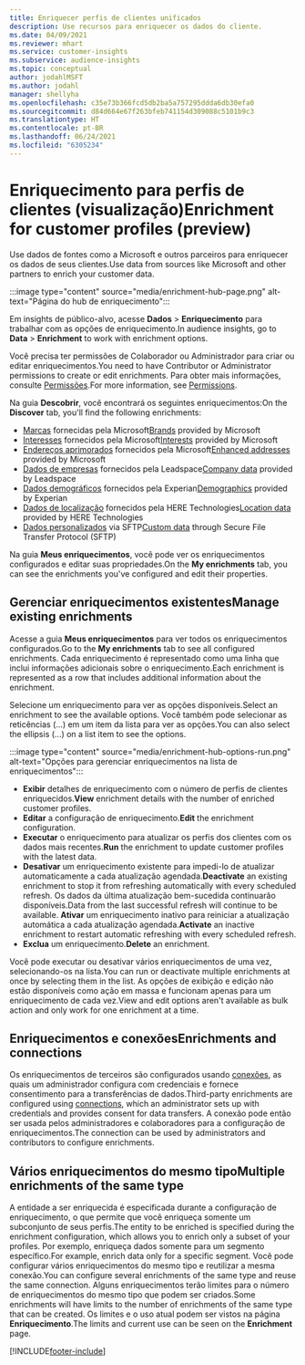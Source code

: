 ```yaml
---
title: Enriquecer perfis de clientes unificados
description: Use recursos para enriquecer os dados do cliente.
ms.date: 04/09/2021
ms.reviewer: mhart
ms.service: customer-insights
ms.subservice: audience-insights
ms.topic: conceptual
author: jodahlMSFT
ms.author: jodahl
manager: shellyha
ms.openlocfilehash: c35e73b366fcd5db2ba5a757295ddda6db30efa0
ms.sourcegitcommit: d84d664e67f263bfeb741154d309088c5101b9c3
ms.translationtype: HT
ms.contentlocale: pt-BR
ms.lasthandoff: 06/24/2021
ms.locfileid: "6305234"
---
```

# <a name="enrichment-for-customer-profiles-preview"></a><span data-ttu-id="fb598-103">Enriquecimento para perfis de clientes (visualização)</span><span class="sxs-lookup"><span data-stu-id="fb598-103">Enrichment for customer profiles (preview)</span></span>

<span data-ttu-id="fb598-104">Use dados de fontes como a Microsoft e outros parceiros para enriquecer os dados de seus clientes.</span><span class="sxs-lookup"><span data-stu-id="fb598-104">Use data from sources like Microsoft and other partners to enrich your customer data.</span></span>

:::image type="content" source="media/enrichment-hub-page.png" alt-text="Página do hub de enriquecimento":::

<span data-ttu-id="fb598-106">Em insights de público-alvo, acesse **Dados** > **Enriquecimento** para trabalhar com as opções de enriquecimento.</span><span class="sxs-lookup"><span data-stu-id="fb598-106">In audience insights, go to **Data** > **Enrichment** to work with enrichment options.</span></span>  

<span data-ttu-id="fb598-107">Você precisa ter permissões de Colaborador ou Administrador para criar ou editar enriquecimentos.</span><span class="sxs-lookup"><span data-stu-id="fb598-107">You need to have Contributor or Administrator permissions to create or edit enrichments.</span></span> <span data-ttu-id="fb598-108">Para obter mais informações, consulte [Permissões](permissions.md).</span><span class="sxs-lookup"><span data-stu-id="fb598-108">For more information, see [Permissions](permissions.md).</span></span>

<span data-ttu-id="fb598-109">Na guia **Descobrir**, você encontrará os seguintes enriquecimentos:</span><span class="sxs-lookup"><span data-stu-id="fb598-109">On the **Discover** tab, you'll find the following enrichments:</span></span>

- <span data-ttu-id="fb598-110">[Marcas](enrichment-microsoft.md) fornecidas pela Microsoft</span><span class="sxs-lookup"><span data-stu-id="fb598-110">[Brands](enrichment-microsoft.md) provided by Microsoft</span></span>
- <span data-ttu-id="fb598-111">[Interesses](enrichment-microsoft.md) fornecidos pela Microsoft</span><span class="sxs-lookup"><span data-stu-id="fb598-111">[Interests](enrichment-microsoft.md) provided by Microsoft</span></span>
- <span data-ttu-id="fb598-112">[Endereços aprimorados](enrichment-enhanced-addresses.md) fornecidos pela Microsoft</span><span class="sxs-lookup"><span data-stu-id="fb598-112">[Enhanced addresses](enrichment-enhanced-addresses.md) provided by Microsoft</span></span>
- <span data-ttu-id="fb598-113">[Dados de empresas](enrichment-leadspace.md) fornecidos pela Leadspace</span><span class="sxs-lookup"><span data-stu-id="fb598-113">[Company data](enrichment-leadspace.md) provided by Leadspace</span></span>
- <span data-ttu-id="fb598-114">[Dados demográficos](enrichment-experian.md) fornecidos pela Experian</span><span class="sxs-lookup"><span data-stu-id="fb598-114">[Demographics](enrichment-experian.md) provided by Experian</span></span>
- <span data-ttu-id="fb598-115">[Dados de localização](enrichment-here.md) fornecidos pela HERE Technologies</span><span class="sxs-lookup"><span data-stu-id="fb598-115">[Location data](enrichment-here.md) provided by HERE Technologies</span></span>
- <span data-ttu-id="fb598-116">[Dados personalizados](enrichment-SFTP-custom-import.md) via SFTP</span><span class="sxs-lookup"><span data-stu-id="fb598-116">[Custom data](enrichment-SFTP-custom-import.md) through Secure File Transfer Protocol (SFTP)</span></span>

<span data-ttu-id="fb598-117">Na guia **Meus enriquecimentos**, você pode ver os enriquecimentos configurados e editar suas propriedades.</span><span class="sxs-lookup"><span data-stu-id="fb598-117">On the **My enrichments** tab, you can see the enrichments you've configured and edit their properties.</span></span>

## <a name="manage-existing-enrichments"></a><span data-ttu-id="fb598-118">Gerenciar enriquecimentos existentes</span><span class="sxs-lookup"><span data-stu-id="fb598-118">Manage existing enrichments</span></span>

<span data-ttu-id="fb598-119">Acesse a guia **Meus enriquecimentos** para ver todos os enriquecimentos configurados.</span><span class="sxs-lookup"><span data-stu-id="fb598-119">Go to the **My enrichments** tab to see all configured enrichments.</span></span> <span data-ttu-id="fb598-120">Cada enriquecimento é representado como uma linha que inclui informações adicionais sobre o enriquecimento.</span><span class="sxs-lookup"><span data-stu-id="fb598-120">Each enrichment is represented as a row that includes additional information about the enrichment.</span></span>

<span data-ttu-id="fb598-121">Selecione um enriquecimento para ver as opções disponíveis.</span><span class="sxs-lookup"><span data-stu-id="fb598-121">Select an enrichment to see the available options.</span></span> <span data-ttu-id="fb598-122">Você também pode selecionar as reticências (...) em um item da lista para ver as opções.</span><span class="sxs-lookup"><span data-stu-id="fb598-122">You can also select the ellipsis (...) on a list item to see the options.</span></span>

:::image type="content" source="media/enrichment-hub-options-run.png" alt-text="Opções para gerenciar enriquecimentos na lista de enriquecimentos":::

- <span data-ttu-id="fb598-124">**Exibir** detalhes de enriquecimento com o número de perfis de clientes enriquecidos.</span><span class="sxs-lookup"><span data-stu-id="fb598-124">**View** enrichment details with the number of enriched customer profiles.</span></span>
- <span data-ttu-id="fb598-125">**Editar** a configuração de enriquecimento.</span><span class="sxs-lookup"><span data-stu-id="fb598-125">**Edit** the enrichment configuration.</span></span>
- <span data-ttu-id="fb598-126">**Executar** o enriquecimento para atualizar os perfis dos clientes com os dados mais recentes.</span><span class="sxs-lookup"><span data-stu-id="fb598-126">**Run** the enrichment to update customer profiles with the latest data.</span></span>
- <span data-ttu-id="fb598-127">**Desativar** um enriquecimento existente para impedi-lo de atualizar automaticamente a cada atualização agendada.</span><span class="sxs-lookup"><span data-stu-id="fb598-127">**Deactivate** an existing enrichment to stop it from refreshing automatically with every scheduled refresh.</span></span> <span data-ttu-id="fb598-128">Os dados da última atualização bem-sucedida continuarão disponíveis.</span><span class="sxs-lookup"><span data-stu-id="fb598-128">Data from the last successful refresh will continue to be available.</span></span> <span data-ttu-id="fb598-129">**Ativar** um enriquecimento inativo para reiniciar a atualização automática a cada atualização agendada.</span><span class="sxs-lookup"><span data-stu-id="fb598-129">**Activate** an inactive enrichment to restart automatic refreshing with every scheduled refresh.</span></span>
- <span data-ttu-id="fb598-130">**Exclua** um enriquecimento.</span><span class="sxs-lookup"><span data-stu-id="fb598-130">**Delete** an enrichment.</span></span>

<span data-ttu-id="fb598-131">Você pode executar ou desativar vários enriquecimentos de uma vez, selecionando-os na lista.</span><span class="sxs-lookup"><span data-stu-id="fb598-131">You can run or deactivate multiple enrichments at once by selecting them in the list.</span></span> <span data-ttu-id="fb598-132">As opções de exibição e edição não estão disponíveis como ação em massa e funcionam apenas para um enriquecimento de cada vez.</span><span class="sxs-lookup"><span data-stu-id="fb598-132">View and edit options aren't available as bulk action and only work for one enrichment at a time.</span></span>

## <a name="enrichments-and-connections"></a><span data-ttu-id="fb598-133">Enriquecimentos e conexões</span><span class="sxs-lookup"><span data-stu-id="fb598-133">Enrichments and connections</span></span>

<span data-ttu-id="fb598-134">Os enriquecimentos de terceiros são configurados usando [conexões](connections.md), as quais um administrador configura com credenciais e fornece consentimento para a transferências de dados.</span><span class="sxs-lookup"><span data-stu-id="fb598-134">Third-party enrichments are configured using [connections](connections.md), which an administrator sets up with credentials and provides consent for data transfers.</span></span> <span data-ttu-id="fb598-135">A conexão pode então ser usada pelos administradores e colaboradores para a configuração de enriquecimentos.</span><span class="sxs-lookup"><span data-stu-id="fb598-135">The connection can be used by administrators and contributors to configure enrichments.</span></span>  

## <a name="multiple-enrichments-of-the-same-type"></a><span data-ttu-id="fb598-136">Vários enriquecimentos do mesmo tipo</span><span class="sxs-lookup"><span data-stu-id="fb598-136">Multiple enrichments of the same type</span></span>

<span data-ttu-id="fb598-137">A entidade a ser enriquecida é especificada durante a configuração de enriquecimento, o que permite que você enriqueça somente um subconjunto de seus perfis.</span><span class="sxs-lookup"><span data-stu-id="fb598-137">The entity to be enriched is specified during the enrichment configuration, which allows you to enrich only a subset of your profiles.</span></span> <span data-ttu-id="fb598-138">Por exemplo, enriqueça dados somente para um segmento específico.</span><span class="sxs-lookup"><span data-stu-id="fb598-138">For example, enrich data only for a specific segment.</span></span> <span data-ttu-id="fb598-139">Você pode configurar vários enriquecimentos do mesmo tipo e reutilizar a mesma conexão.</span><span class="sxs-lookup"><span data-stu-id="fb598-139">You can configure several enrichments of the same type and reuse the same connection.</span></span> <span data-ttu-id="fb598-140">Alguns enriquecimentos terão limites para o número de enriquecimentos do mesmo tipo que podem ser criados.</span><span class="sxs-lookup"><span data-stu-id="fb598-140">Some enrichments will have limits to the number of enrichments of the same type that can be created.</span></span> <span data-ttu-id="fb598-141">Os limites e o uso atual podem ser vistos na página **Enriquecimento**.</span><span class="sxs-lookup"><span data-stu-id="fb598-141">The limits and current use can be seen on the **Enrichment** page.</span></span>

[!INCLUDE[footer-include](../includes/footer-banner.md)]
